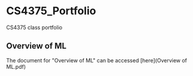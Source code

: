 # CS4375_Portfolio
CS4375 class portfolio

## Overview of ML

The document for "Overview of ML" can be accessed [here](Overview of ML.pdf)
